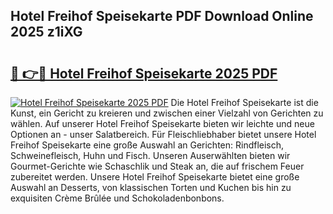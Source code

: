 ## Hotel Freihof Speisekarte PDF Download Online 2025 z1iXG

# <h2><a href="http://gcdtiz.nevu.top/?p=Hotel+Freihof+Speisekarte">🔗 👉🔴 Hotel Freihof Speisekarte 2025 PDF</a></h2>

[![Hotel Freihof Speisekarte 2025 PDF](https://i.imgur.com/dBaPXMq.png)](http://gcdtiz.nevu.top/?p=Hotel+Freihof+Speisekarte)
Die Hotel Freihof Speisekarte ist die Kunst, ein Gericht zu kreieren und zwischen einer Vielzahl von Gerichten zu wählen. Auf unserer Hotel Freihof Speisekarte bieten wir leichte und neue Optionen an - unser Salatbereich. Für Fleischliebhaber bietet unsere Hotel Freihof Speisekarte eine große Auswahl an Gerichten: Rindfleisch, Schweinefleisch, Huhn und Fisch. Unseren Auserwählten bieten wir Gourmet-Gerichte wie Schaschlik und Steak an, die auf frischem Feuer zubereitet werden. Unsere Hotel Freihof Speisekarte bietet eine große Auswahl an Desserts, von klassischen Torten und Kuchen bis hin zu exquisiten Crème Brûlée und Schokoladenbonbons.
